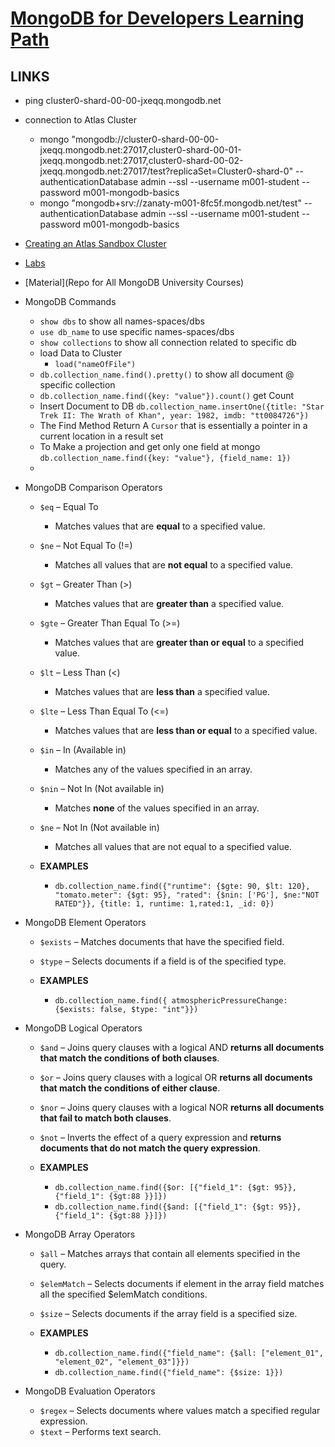 # [MongoDB for Developers Learning Path](https://university.mongodb.com/dashboard)

## LINKS

- ping cluster0-shard-00-00-jxeqq.mongodb.net
- connection to Atlas Cluster
  - mongo "mongodb://cluster0-shard-00-00-jxeqq.mongodb.net:27017,cluster0-shard-00-01-jxeqq.mongodb.net:27017,cluster0-shard-00-02-jxeqq.mongodb.net:27017/test?replicaSet=Cluster0-shard-0" --authenticationDatabase admin --ssl --username m001-student --password m001-mongodb-basics
  - mongo "mongodb+srv://zanaty-m001-8fc5f.mongodb.net/test" --authenticationDatabase admin --ssl --username m001-student --password m001-mongodb-basics
- [Creating an Atlas Sandbox Cluster](https://cloud.mongodb.com/user#/atlas/register/accountProfile)
- [Labs](https://krishnakrishh04.blogspot.com/2019/10/m001-mongodb-basics-q-quiz-labs-final.html)
- [Material](Repo for All MongoDB University Courses)
- MongoDB Commands
  - `show dbs` to show all names-spaces/dbs
  - `use db_name` to use specific names-spaces/dbs
  - `show collections` to show all connection related to specific db
  - load Data to Cluster
    - `load("nameOfFile")`
  - `db.collection_name.find().pretty()` to show all document @ specific collection
  - `db.collection_name.find({key: "value"}).count()` get Count
  - Insert Document to DB `db.collection_name.insertOne({title: "Star Trek II: The Wrath of Khan", year: 1982, imdb: "tt0084726"})`
  - The Find Method Return A `Cursor` that is essentially a pointer in a current location in a result set
  - To Make a projection and get only one field at mongo `db.collection_name.find({key: "value"}, {field_name: 1})`
  -
- MongoDB Comparison Operators

  - `$eq` – Equal To
    - Matches values that are **equal** to a specified value.
  - `$ne` – Not Equal To (!=)
    - Matches all values that are **not equal** to a specified value.
  - `$gt` – Greater Than (>)
    - Matches values that are **greater than** a specified value.
  - `$gte` – Greater Than Equal To (>=)
    - Matches values that are **greater than or equal** to a specified value.
  - `$lt` – Less Than (<)
    - Matches values that are **less than** a specified value.
  - `$lte` – Less Than Equal To (<=)
    - Matches values that are **less than or equal** to a specified value.
  - `$in` – In (Available in)
    - Matches any of the values specified in an array.
  - `$nin` – Not In (Not available in)
    - Matches **none** of the values specified in an array.
  - `$ne` – Not In (Not available in)
    - Matches all values that are not equal to a specified value.
  - **EXAMPLES**

    - `db.collection_name.find({"runtime": {$gte: 90, $lt: 120}, "tomato.meter": {$gt: 95}, "rated": {$nin: ['PG'], $ne:"NOT RATED"}}, {title: 1, runtime: 1,rated:1, _id: 0})`

- MongoDB Element Operators

  - `$exists` – Matches documents that have the specified field.
  - `$type` – Selects documents if a field is of the specified type.
  - **EXAMPLES**

    - `db.collection_name.find({ atmosphericPressureChange: {$exists: false, $type: "int"}})`

- MongoDB Logical Operators

  - `$and` – Joins query clauses with a logical AND **returns all documents that match the conditions of both clauses**.
  - `$or` – Joins query clauses with a logical OR **returns all documents that match the conditions of either clause**.
  - `$nor` – Joins query clauses with a logical NOR **returns all documents that fail to match both clauses**.
  - `$not` – Inverts the effect of a query expression and **returns documents that do not match the query expression**.
  - **EXAMPLES**

    - `db.collection_name.find({$or: [{"field_1": {$gt: 95}}, {"field_1": {$gt:88 }}]})`
    - `db.collection_name.find({$and: [{"field_1": {$gt: 95}}, {"field_1": {$gt:88 }}]})`

- MongoDB Array Operators

  - `$all` – Matches arrays that contain all elements specified in the query.
  - `$elemMatch` – Selects documents if element in the array field matches all the specified \$elemMatch conditions.
  - `$size` – Selects documents if the array field is a specified size.
  - **EXAMPLES**

    - `db.collection_name.find({"field_name": {$all: ["element_01", "element_02", "element_03"]}})`
    - `db.collection_name.find({"field_name": {$size: 1}})`

- MongoDB Evaluation Operators

  - `$regex` – Selects documents where values match a specified regular expression.
  - `$text` – Performs text search.
